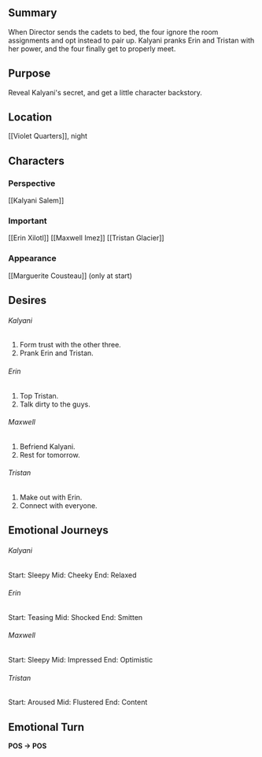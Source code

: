 ## Summary
When Director sends the cadets to bed, the four ignore the room assignments and opt instead to pair up. Kalyani pranks Erin and Tristan with her power, and the four finally get to properly meet.
## Purpose
Reveal Kalyani's secret, and get a little character backstory.
## Location
[[Violet Quarters]], night
## Characters 
### Perspective
[[Kalyani Salem]]
### Important
[[Erin Xilotl]]
[[Maxwell Imez]]
[[Tristan Glacier]]
### Appearance
[[Marguerite Cousteau]] (only at start)
## Desires
###### Kalyani
1. Form trust with the other three.
2. Prank Erin and Tristan.
###### Erin
1. Top Tristan.
2. Talk dirty to the guys.
###### Maxwell
1. Befriend Kalyani.
2. Rest for tomorrow.
###### Tristan
1. Make out with Erin.
2. Connect with everyone.
## Emotional Journeys
###### Kalyani
Start: Sleepy
Mid: Cheeky
End: Relaxed
###### Erin
Start: Teasing
Mid: Shocked
End: Smitten
###### Maxwell
Start: Sleepy
Mid: Impressed
End: Optimistic
###### Tristan
Start: Aroused
Mid: Flustered
End: Content
## Emotional Turn
**POS -> POS**
